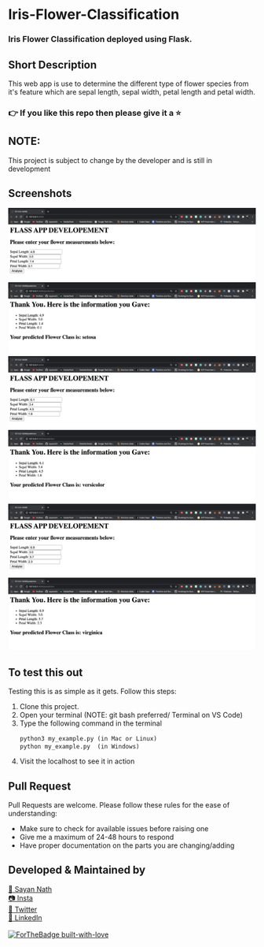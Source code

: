# Iris-Flower-Classification
### Iris Flower Classification deployed using Flask.

## Short Description
This web app is use to determine the different type of flower species from it's feature which are sepal length, sepal width, petal length and petal width.

### 👉 If you like this repo then please give it a ⭐️

## NOTE:
This project is subject to change by the developer and is still in development

## Screenshots
<img src="Screenshots/1.png" />
<img src="Screenshots/2.png" />
<img src="Screenshots/3.png" />
<img src="Screenshots/4.png" />
<img src="Screenshots/5.png" />
<img src="Screenshots/6.png" />

## To test this out
Testing this is as simple as it gets. Follow this steps:
1. Clone this project.
2. Open your terminal (NOTE: git bash preferred/ Terminal on VS Code)
3. Type the following command in the terminal
     ```
     python3 my_example.py (in Mac or Linux)
     python my_example.py  (in Windows)
     ```
4. Visit the localhost to see it in action

## Pull Request

Pull Requests are welcome. Please follow these rules for the ease of understanding:
* Make sure to check for available issues before raising one
* Give me a maximum of 24-48 hours to respond
* Have proper documentation on the parts you are changing/adding


## Developed & Maintained by
[👨 Sayan Nath](https://sayan-nath.web.app/)<br>
[📷 Insta](https://www.instagram.com/sayannath235/)<br>
[🐤 Twitter](https://twitter.com/SayanNa20204009)<br>
[🧳 LinkedIn](https://www.linkedin.com/in/sayan-nath-15a989182/)
<br>
<br>
[![ForTheBadge built-with-love](http://ForTheBadge.com/images/badges/built-with-love.svg)](https://github.com/sayannath)
